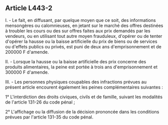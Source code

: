 Article L443-2
----
I. - Le fait, en diffusant, par quelque moyen que ce soit, des informations
mensongères ou calomnieuses, en jetant sur le marché des offres destinées à
troubler les cours ou des sur offres faites aux prix demandés par les vendeurs,
ou en utilisant tout autre moyen frauduleux, d'opérer ou de tenter d'opérer la
hausse ou la baisse artificielle du prix de biens ou de services ou d'effets
publics ou privés, est puni de deux ans d'emprisonnement et de 200000 F
d'amende.

II. - Lorsque la hausse ou la baisse artificielle des prix concerne des produits
alimentaires, la peine est portée à trois ans d'emprisonnement et 300000 F
d'amende.

III. - Les personnes physiques coupables des infractions prévues au présent
article encourent également les peines complémentaires suivantes :

1° L'interdiction des droits civiques, civils et de famille, suivant les
modalités de l'article 131-26 du code pénal ;

2° L'affichage ou la diffusion de la décision prononcée dans les conditions
prévues par l'article 131-35 du code pénal.
